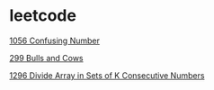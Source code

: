 # leetcode
[1056 Confusing Number](https://github.com/XuGaoUCI/leetcode/blob/master/lc1056.py)

[299 Bulls and Cows](https://github.com/XuGaoUCI/leetcode/blob/master/lc299.py)

[1296 Divide Array in Sets of K Consecutive Numbers](https://github.com/XuGaoUCI/leetcode/blob/master/lc1296.py)
